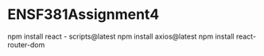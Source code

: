# ENSF381Assignment4
npm install react - scripts@latest
npm install axios@latest
npm install react-router-dom

